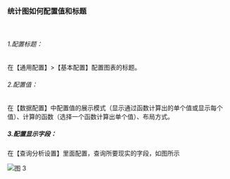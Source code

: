 ### 统计图如何配置值和标题

<br/>

###### 1.配置标题：

在【通用配置】>【基本配置】配置图表的标题。

###### 2.配置值：

在【数据配置】中配置值的展示模式（显示通过函数计算出的单个值或显示每个值）、计算的函数（选择一个函数计算出单个值）、布局方式。

##### 3.配置显示字段：

在【查询分析设置】里面配置，查询所要现实的字段，如图所示

![图 3](/img/src/visulization/statistics/statistics3.png)
